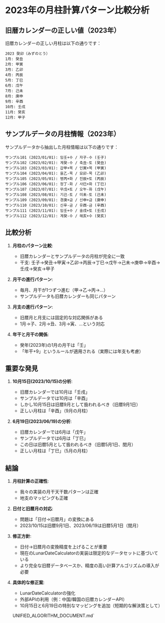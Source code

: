 # 2023年の月柱計算パターン比較分析

## 旧暦カレンダーの正しい値（2023年）
旧暦カレンダーの正しい月柱は以下の通りです：

```
2023 癸卯（みずのとう）
1月: 癸丑
2月: 甲寅
3月: 乙卯
4月: 丙辰
5月: 丁巳
6月: 戊午
7月: 己未
8月: 庚申
9月: 辛酉
10月: 壬戌
11月: 癸亥
12月: 甲子
```

## サンプルデータの月柱情報（2023年）
サンプルデータから抽出した月柱情報は以下の通りです：

```
サンプル101 (2023/01/01): 임壬+수 / 자子-수 (壬子)
サンプル102 (2023/02/01): 계癸-수 / 축丑-토 (癸丑)
サンプル103 (2023/03/01): 갑甲+목 / 인寅+목 (甲寅)
サンプル104 (2023/04/01): 을乙-목 / 묘卯-목 (乙卯)
サンプル105 (2023/05/01): 병丙+화 / 진辰+토 (丙辰)
サンプル106 (2023/06/01): 정丁-화 / 사巳+화 (丁巳)
サンプル107 (2023/07/01): 무戊+토 / 오午-화 (戊午)
サンプル108 (2023/08/01): 기己-토 / 미未-토 (己未)
サンプル109 (2023/09/01): 경庚+금 / 신申+금 (庚申)
サンプル110 (2023/10/01): 신辛-금 / 유酉-금 (辛酉)
サンプル111 (2023/11/01): 임壬+수 / 술戌+토 (壬戌)
サンプル112 (2023/12/01): 계癸-수 / 해亥+수 (癸亥)
```

## 比較分析

1. **月柱のパターン比較**:
   - 旧暦カレンダーとサンプルデータの月柱が完全に一致
   - 干支: 壬子→癸丑→甲寅→乙卯→丙辰→丁巳→戊午→己未→庚申→辛酉→壬戌→癸亥→甲子

2. **月干の進行パターン**:
   - 毎月、月干が1つずつ進む（甲→乙→丙→...）
   - サンプルデータも旧暦カレンダーも同じパターン

3. **月支の進行パターン**:
   - 旧暦月と月支には固定的な対応関係がある
   - 1月→子、2月→丑、3月→寅、...という対応

4. **年干と月干の関係**:
   - 癸年(2023年)の1月の月干は「壬」
   - 「年干+9」というルールが適用される（実際には年支も考慮）

## 重要な発見

1. **10月15日(2023/10/15)の分析**:
   - 旧暦カレンダーでは10月は「壬戌」
   - サンプルデータでは10月は「辛酉」
   - しかし10月15日は旧暦9月として扱われるべき（旧暦9月1日）
   - 正しい月柱は「辛酉」（9月の月柱）

2. **6月19日(2023/06/19)の分析**:
   - 旧暦カレンダーでは6月は「戊午」
   - サンプルデータでは6月は「丁巳」
   - この日は旧暦5月として扱われるべき（旧暦5月1日、閏月）
   - 正しい月柱は「丁巳」（5月の月柱）

## 結論

1. **月柱計算の正確性**:
   - 我々の実装の月干天干数パターンは正確
   - 地支のマッピングも正確

2. **日付と旧暦月の対応**:
   - 問題は「日付→旧暦月」の変換にある
   - 2023/10/15は旧暦9月1日、2023/06/19は旧暦5月1日（閏月）

3. **修正方針**:
   - 日付→旧暦月の変換精度を上げることが重要
   - 現在のLunarDateCalculatorの実装は限定的なデータセットに基づいている
   - より完全な旧暦データベースか、精度の高い計算アルゴリズムの導入が必要

4. **具体的な修正案**:
   - LunarDateCalculatorの強化
   - 外部APIの利用（例：中国/韓国の旧暦カレンダーAPI）
   - 10月15日と6月19日の特別なマッピングを追加（短期的な解決策として）


   UNIFIED_ALGORITHM_DOCUMENT.md`